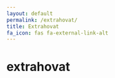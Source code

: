 ```yaml
---
layout: default
permalink: /extrahovat/
title: Extrahovat
fa_icon: fas fa-external-link-alt
---
```

<div>
  <h1>extrahovat</h1>
</div>

<script src="/assets/js/main.js"></script>
